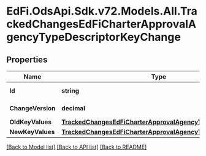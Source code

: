 # EdFi.OdsApi.Sdk.v72.Models.All.TrackedChangesEdFiCharterApprovalAgencyTypeDescriptorKeyChange

## Properties

Name | Type | Description | Notes
------------ | ------------- | ------------- | -------------
**Id** | **string** | Resource identifier | [optional] 
**ChangeVersion** | **decimal** | Change version | [optional] 
**OldKeyValues** | [**TrackedChangesEdFiCharterApprovalAgencyTypeDescriptorKey**](TrackedChangesEdFiCharterApprovalAgencyTypeDescriptorKey.md) |  | [optional] 
**NewKeyValues** | [**TrackedChangesEdFiCharterApprovalAgencyTypeDescriptorKey**](TrackedChangesEdFiCharterApprovalAgencyTypeDescriptorKey.md) |  | [optional] 

[[Back to Model list]](../README.md#documentation-for-models) [[Back to API list]](../README.md#documentation-for-api-endpoints) [[Back to README]](../README.md)

